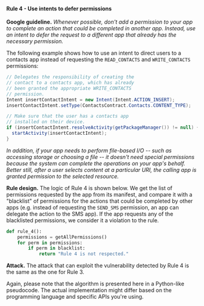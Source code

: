 #### Rule 4 - Use intents to defer permissions

**Google guideline.** *Whenever possible, don't add a permission to your app to complete an action that could be completed in another app. Instead, use an intent to defer the request to a different app that already has the necessary permission.*

The following example shows how to use an intent to direct users to a contacts app instead of requesting the `READ_CONTACTS` and `WRITE_CONTACTS` permissions:

```java
// Delegates the responsibility of creating the
// contact to a contacts app, which has already
// been granted the appropriate WRITE_CONTACTS
// permission.
Intent insertContactIntent = new Intent(Intent.ACTION_INSERT);
insertContactIntent.setType(ContactsContract.Contacts.CONTENT_TYPE);

// Make sure that the user has a contacts app
// installed on their device.
if (insertContactIntent.resolveActivity(getPackageManager()) != null) {
  startActivity(insertContactIntent);
}
```

*In addition, if your app needs to perform file-based I/O -- such as accessing storage or choosing a file -- it doesn't need special permissions because the system can complete the operations on your app's behalf. Better still, after a user selects content at a particular URI, the calling app is granted permission to the selected resource.*

**Rule design.** The logic of Rule 4 is shown below. We get the list of permissions requested by the app from its manifest, and compare it with a "blacklist" of permissions for the actions that could be completed by other apps (e.g. instead of requesting the `SEND_SMS` permission, an app can delegate the action to the SMS app). If the app requests any of the blacklisted permissions, we consider it a violation to the rule. 

```python
def rule_4():
    permissions = getAllPermissions()
    for perm in permissions:
        if perm in blacklist:
            return "Rule 4 is not respected."
```

**Attack.** The attack that can exploit the vulnerability detected by Rule 4 is the same as the one for Rule 3.

Again, please note that the algorithm is presented here in a Python-like pseudocode. The actual implementation might differ based on the programming language and specific APIs you're using.
